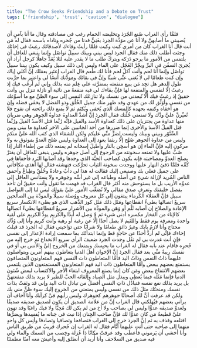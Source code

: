 ```yaml
---
title: "The Crow Seeks Friendship and a Debate on Trust"
tags: ['friendship', 'trust', 'caution', "dialogue"]
---
```


 فلمَّا رأى الغراب صُنع الجُرَذ وتخليصَه الحمام رغب في مصادقته وقال ما أنا بآمنٍ أن يُصيبني ما أصابهنَّ ولا أنا عن موَدَّة الجرذ بغَنِيٍّ فدنا من جُحره وناداه باسمه فقال له مَن أنت قال أنا الغراب كان من أمري كيت وكيت فلمَّا رأيتُ وفاءك لأصدقائك رغِبتُ في إخائك وجئت أطلب ذلك منك
فقال الجرذ ليس بيني وبينك سبيلُ تواصُل وإنما ينبغي للعاقل أن يلتمس من الأمور ما يرجو دَرَكه ويتركَ طلب ما لا يقدر عليه لئلا يُعَدَّ جاهلًا كرجل أراد أن يُجريَ السفُن في البرِّ ويجُرَّ العَجَل على الماء وليس إلى ذلك سبيل وكيف يكون بيننا سبيلُ تواصُل وإنما أنا لحم وأنت آكلُ لحم فأنا لك طُعم
قال الغراب اعتَبِر بعقلك إنَّ أكلي إياك  وإن كنت طعامًا لي  لا يُغني عنِّي شيئًا وإنَّ في بقائك ومودَّتك أُنسًا لي واعتبِر بما جرَّبت طول الدهر هل تجِد مَن يبيع منفعته بمضرَّته على عِلم منه بذلك وإني لم أرغَب فيك  إذ رغبتُ  إلَّا لنفسي والمنفعة لها فإنَّ بقاءك لي فيه منفعةٌ من نائبة أو نازلة تنزل بي وأنت حقيقٌ  إذ رغبتُ فيك  ألَّا تُبعدني من نفسك ولا تنازِعَك النفس إلى سوء الظنِّ مع ما أسوِّغك من نفسي وأوَثِّق لك من عهدي وقد ظهر منك جميل الخُلُق وذو الفضل لا يخفَى فضله  وإن هو أخفاه وكتمه بجهده  كالمسك الذي يُخفى ويُكتَم ثم لا يمنع ذلك رائحته أن تفوح فلا تُغيِّرنَّ عليَّ ودَّك ولا تمنعني خُلَّتك
فقال الجرذ إنَّ أشدَّ العداوةَ عداوةُ الجوهر وهي ضربان منها عداوة من يجتزيان على ذلك كعداوة الأسد والفيل فإنَّه رُبَّما قتل الأسدُ الفيلَ ورُبَّما قتل الفيلُ الأسدَ والأخرى إنما ضررها من أحد الجانبين على الآخر كعداوةِ ما بيني وبين السِّنَّوْر وبيني وبينك وليست لضرٍّ منِّي عليكم ولكن للشقاء الذي كتب الله عليَّ منكم وليس من عداوة الجوهر صُلح إلَّا ريثما يعود إلى العداوة وليس صُلح العدوِّ بموثوق به ولا مركون إليه فإنَّ الماء إن هو أُسخِن بالنار وأُطيلَ إسخانه لم يمنعه ذلك من إطفاء النار إذا صُبَّ عليها ولا تمنعه سخونته من الرجوع إلى أصل جوهره وليس ينبغي للعاقل أن يغترَّ بصلح العدوِّ ومصاحبته فإنه يكون كصاحب الحيَّة الذي وجدها وقد أصابها البَرد فأخفاها في كُمِّه فلمَّا دَفئ النهار عليها ووجدت سخونة الثياب تحرَّكت فنهشته فقال لها أهذي مكافأتي على جميل فعلي بك وصنيعي إليك فقالت له هذا لي دأبٌ وعادةٌ وخُلُقٌ وطِباعٌ وأحمق الناس المُريد لإزالة شيءٍ عن أصله وطباعه إلى غير أسِّه وجوهره ولا يستأنس العاقل إلى عدوِّه الأريب بل ما يستوحش منه أكثر
قال الغراب قد فهمت ما تقول وأنت حقيقٌ أن تأخذ بفضل خليقتك وتعرف صدق مقالي ولا تُصَعِّب الأمور عليَّ بقولك ليس لنا إلى التواصل سبيل فإنَّ العقلاء الكُرماء يبتغون إلى كل معروف ووُصلة سبيلًا والمودَّة بين الصالحين سريعٌ اتصالها بطيءٌ انقطاعها ومَثَل ذلك مَثَل كوز الذَّهب الذي هو بطيء الانكسار سريع الإعادة والصلاح إن أصابه ثَلْم أو وَهَن والمودَّة بين الأشرار سريعٌ انقطاعها بطيءٌ اتصالها كالإناء من الفخار مكسره أدنى شيء ثم لا وَصل له أبدًا والكريم يودُّ الكريم على لَقية واحدة ومعرفة يوم فقط واللئيم لا يصل أحدًا إلَّا عن رغبة أو رهبة وأنت كريم وأنا إلى وُدِّك محتاج وأنا لازمٌ بابك وغيرُ ذائقٍ طعامًا ولا شرابًا حتى تؤاخيني
فقال له الجرذ قد قبلتُ إخاءك فإنِّي لم أردَّ أحدًا عن حاجةٍ قط وإنما ابتدأتُك بما سمعت إرادة الإعذار إلى نفسي فإن أنت غدرت بي لم تقُل وجدت الجرذ ضعيفَ الرأي سريع الانخداع
ثم خرج إليه من جُحرِه فأقام عند بابه فقال له الغراب ما يحبِسك ويمنعك من الخروج إليَّ والأنس بي أوَ في نفسك رِيبةٌ منِّي بعد
فقال الجرذ إنَّ الإخوان أهلَ الدنيا يتعاطون بينهم أمرين ويتواصلون عليهما ذاتُ النفس وذاتُ اليد فأمَّا المتعاطون ذات النفس فهم المتعاونون المتصافون يستمتع بعضهم ببعض وأمَّا المتعاطون ذات اليد فهم المتعاونون المستمتعون الذين يلتمس بعضهم الانتفاع ببعض ومَن كان إنما يصنع المعروف ابتغاء الأجر والاكتساب لبعض شُئون الدنيا فإنما مَثَله  فيما يُعطِي ويبذل  مثل الصياد وإلقائه الحبَّ للطير لا يريد بذلك منفعتهنَّ بل يريد بذلك نفع نفسه فتبادُل ذاتِ النفس أفضلُ من تبادل ذات اليد وإني قد وثقتُ بذات نفسك ومنحتُك مثلَ ذلك من نفسي وليس يمنعني من الخروج إليك سوء ظنٍّ مني بك ولكن قد عرفت أنَّ لك أصحابًا جوهرهم كجوهرك وليس رأيهم فيَّ كرأيك وأنا أخاف أن يراني بعضهم فيُهلكني
قال الغراب إنَّ من علامة الصديق أن يكون لصديق صديقه صديقًا ولعدوِّ صديقه عدوًّا وليس لي بصاحب ولا أخ من لم يكن لك مُحِبًّا ولا فيك راغبًا وقد تهون عليَّ قطيعةُ مَن كان عدوًّا لك فإنَّ صاحب الجِنان إذا نبت في جنانه ما يُفسِدها ويضرُّها اقتلعه وقذف به
ثم إنَّ الجرذ خرج إلى الغراب فتصافحا وتصافيا وتصادقا وأنِس كل واحدٍ منهما إلى صاحبه حتى أتت عليهما أيَّام فقال له الغراب إن جُحرك قريبٌ من طريق الناس وأنا أخشى أن يَرموني فأعطَب وقد عرفتُ مكانًا ذا عُزلة وخِصب من السمك والماء ولي فيه صديق من السلاحف وأنا أُريد أن أنطلق إليه وأعيشَ معه آمنًا مطمئنًا
